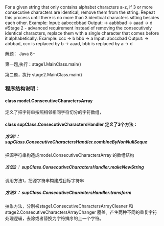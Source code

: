 For a given string that only contains alphabet characters a-z, if 3 or more consecutive
characters are identical, remove them from the string. Repeat this process until
there is no more than 3 identical characters sitting besides each other.
Example:
Input: aabcccbbad
Output:
-> aabbbad
-> aaad
-> d
#Stage 2 - advanced requirement
Instead of removing the consecutively identical characters, replace them with a
single character that comes before it alphabetically.
Example:
ccc -> b
bbb -> a
Input: abcccbad
Output:
-> abbbad, ccc is replaced by b
-> aaad, bbb is replaced by a
-> d



解题：
Java 8+

第一题,执行：stage1.MainClass.main()


第二题，执行
stage2.MainClass.main()



### 程序结构说明：
#### class  model.ConsecutiveCharactersArray  
定义了把字符串按照相邻相同字符切分的字符数组，

####  class  supClass.ConsecutiveCharactersHandler  定义了3个方法：

##### 方法1： supClass.ConsecutiveCharactersHandler.combineByNonNullSeque  
把源字符串构造成model.ConsecutiveCharactersArray 的数组结构
##### 方法2： supClass.ConsecutiveCharactersHandler.makeNewString
调用方法1，把源字符串构建成目标字符串
##### 方法3： supClass.ConsecutiveCharactersHandler.transform
抽象方法，分别被stage1.ConsecutiveCharactersArrayCleaner  和 stage2.ConsecutiveCharactersArrayChanger
覆盖。产生两种不同的重复字符处理逻辑，去除或者替换为字符排序的上一个字符。
